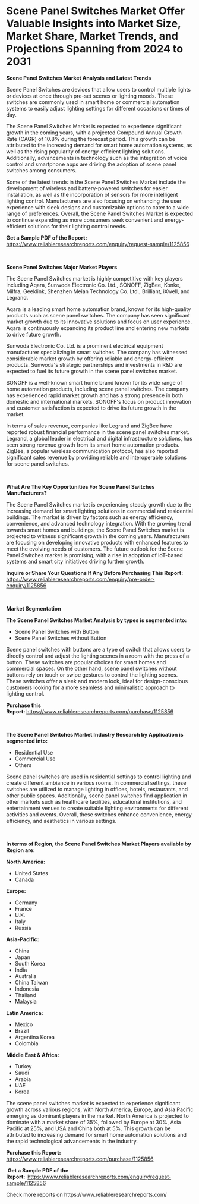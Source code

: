 <p><h1>Scene Panel Switches Market Offer Valuable Insights into Market Size, Market Share, Market Trends, and Projections Spanning from 2024 to 2031</h1></p><p><strong>Scene Panel Switches Market Analysis and Latest Trends</strong></p>
<p><p>Scene Panel Switches are devices that allow users to control multiple lights or devices at once through pre-set scenes or lighting moods. These switches are commonly used in smart home or commercial automation systems to easily adjust lighting settings for different occasions or times of day.</p><p>The Scene Panel Switches Market is expected to experience significant growth in the coming years, with a projected Compound Annual Growth Rate (CAGR) of 10.8% during the forecast period. This growth can be attributed to the increasing demand for smart home automation systems, as well as the rising popularity of energy-efficient lighting solutions. Additionally, advancements in technology such as the integration of voice control and smartphone apps are driving the adoption of scene panel switches among consumers.</p><p>Some of the latest trends in the Scene Panel Switches Market include the development of wireless and battery-powered switches for easier installation, as well as the incorporation of sensors for more intelligent lighting control. Manufacturers are also focusing on enhancing the user experience with sleek designs and customizable options to cater to a wide range of preferences. Overall, the Scene Panel Switches Market is expected to continue expanding as more consumers seek convenient and energy-efficient solutions for their lighting control needs.</p></p>
<p><strong>Get a Sample PDF of the Report:&nbsp;</strong> <a href="https://www.reliableresearchreports.com/enquiry/request-sample/1125856">https://www.reliableresearchreports.com/enquiry/request-sample/1125856</a></p>
<p>&nbsp;</p>
<p><strong>Scene Panel Switches Major Market Players</strong></p>
<p><p>The Scene Panel Switches market is highly competitive with key players including Aqara, Sunwoda Electronic Co. Ltd., SONOFF, ZigBee, Konke, Milfra, Geeklink, Shenzhen Meian Technology Co. Ltd., Brilliant, iXwell, and Legrand.</p><p>Aqara is a leading smart home automation brand, known for its high-quality products such as scene panel switches. The company has seen significant market growth due to its innovative solutions and focus on user experience. Aqara is continuously expanding its product line and entering new markets to drive future growth.</p><p>Sunwoda Electronic Co. Ltd. is a prominent electrical equipment manufacturer specializing in smart switches. The company has witnessed considerable market growth by offering reliable and energy-efficient products. Sunwoda's strategic partnerships and investments in R&D are expected to fuel its future growth in the scene panel switches market.</p><p>SONOFF is a well-known smart home brand known for its wide range of home automation products, including scene panel switches. The company has experienced rapid market growth and has a strong presence in both domestic and international markets. SONOFF's focus on product innovation and customer satisfaction is expected to drive its future growth in the market.</p><p>In terms of sales revenue, companies like Legrand and ZigBee have reported robust financial performance in the scene panel switches market. Legrand, a global leader in electrical and digital infrastructure solutions, has seen strong revenue growth from its smart home automation products. ZigBee, a popular wireless communication protocol, has also reported significant sales revenue by providing reliable and interoperable solutions for scene panel switches.</p></p>
<p>&nbsp;</p>
<p><strong>What Are The Key Opportunities For Scene Panel Switches Manufacturers?</strong></p>
<p><p>The Scene Panel Switches market is experiencing steady growth due to the increasing demand for smart lighting solutions in commercial and residential buildings. The market is driven by factors such as energy efficiency, convenience, and advanced technology integration. With the growing trend towards smart homes and buildings, the Scene Panel Switches market is projected to witness significant growth in the coming years. Manufacturers are focusing on developing innovative products with enhanced features to meet the evolving needs of customers. The future outlook for the Scene Panel Switches market is promising, with a rise in adoption of IoT-based systems and smart city initiatives driving further growth.</p></p>
<p><strong>Inquire or Share Your Questions If Any Before Purchasing This Report:</strong> <a href="https://www.reliableresearchreports.com/enquiry/pre-order-enquiry/1125856">https://www.reliableresearchreports.com/enquiry/pre-order-enquiry/1125856</a></p>
<p>&nbsp;</p>
<p><strong>Market Segmentation</strong></p>
<p><strong>The Scene Panel Switches Market Analysis by types is segmented into:</strong></p>
<p><ul><li>Scene Panel Switches with Button</li><li>Scene Panel Switches without Button</li></ul></p>
<p><p>Scene panel switches with buttons are a type of switch that allows users to directly control and adjust the lighting scenes in a room with the press of a button. These switches are popular choices for smart homes and commercial spaces. On the other hand, scene panel switches without buttons rely on touch or swipe gestures to control the lighting scenes. These switches offer a sleek and modern look, ideal for design-conscious customers looking for a more seamless and minimalistic approach to lighting control.</p></p>
<p><strong>Purchase this Report:&nbsp;</strong><a href="https://www.reliableresearchreports.com/purchase/1125856">https://www.reliableresearchreports.com/purchase/1125856</a></p>
<p>&nbsp;</p>
<p><strong>The Scene Panel Switches Market Industry Research by Application is segmented into:</strong></p>
<p><ul><li>Residential Use</li><li>Commercial Use</li><li>Others</li></ul></p>
<p><p>Scene panel switches are used in residential settings to control lighting and create different ambiance in various rooms. In commercial settings, these switches are utilized to manage lighting in offices, hotels, restaurants, and other public spaces. Additionally, scene panel switches find application in other markets such as healthcare facilities, educational institutions, and entertainment venues to create suitable lighting environments for different activities and events. Overall, these switches enhance convenience, energy efficiency, and aesthetics in various settings.</p></p>
<p>&nbsp;</p>
<p><strong>In terms of Region, the Scene Panel Switches Market Players available by Region are:</strong></p>
<p>
    <p> <strong> North America: </strong>
        <ul>
            <li>United States</li>
            <li>Canada</li>
        </ul>
        </p> 
    <p> <strong> Europe: </strong>
        <ul>
            <li>Germany</li>
            <li>France</li>
            <li>U.K.</li>
            <li>Italy</li>
            <li>Russia</li>
        </ul>
        </p> 
    <p> <strong> Asia-Pacific: </strong>
        <ul>
            <li>China</li>
            <li>Japan</li>
            <li>South Korea</li>
            <li>India</li>
            <li>Australia</li>
            <li>China Taiwan</li>
            <li>Indonesia</li>
            <li>Thailand</li>
            <li>Malaysia</li>
        </ul>
        </p> 
    <p> <strong> Latin America: </strong>
        <ul>
            <li>Mexico</li>
            <li>Brazil</li>
            <li>Argentina Korea</li>
            <li>Colombia</li>
        </ul>
        </p> 
    <p> <strong> Middle East & Africa: </strong>
        <ul>
            <li>Turkey</li>
            <li>Saudi</li>
            <li>Arabia</li>
            <li>UAE</li>
            <li>Korea</li>
        </ul>
    </p>
    </p>
<p><p>The scene panel switches market is expected to experience significant growth across various regions, with North America, Europe, and Asia Pacific emerging as dominant players in the market. North America is projected to dominate with a market share of 35%, followed by Europe at 30%, Asia Pacific at 25%, and USA and China both at 5%. This growth can be attributed to increasing demand for smart home automation solutions and the rapid technological advancements in the industry.</p></p>
<p><strong>Purchase this Report: </strong><a href="https://www.reliableresearchreports.com/purchase/1125856">https://www.reliableresearchreports.com/purchase/1125856</a></p>
<p>&nbsp;<strong>Get a Sample PDF of the Report:&nbsp;&nbsp;</strong><a href="https://www.reliableresearchreports.com/enquiry/request-sample/1125856">https://www.reliableresearchreports.com/enquiry/request-sample/1125856</a></p>
<p><strong></strong></p>
<p>Check more reports on https://www.reliableresearchreports.com/</p>
